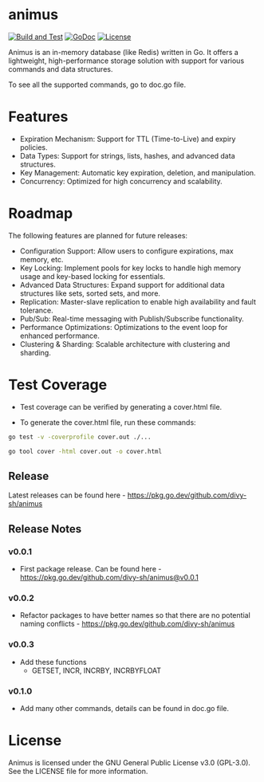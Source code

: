 # animus
[![Build and Test](https://github.com/divy-sh/animus/actions/workflows/go.yml/badge.svg)](https://github.com/divy-sh/animus/actions/workflows/go.yml)
[![GoDoc](http://img.shields.io/badge/go-documentation-blue.svg?style=flat-square)](https://godoc.org/github.com/divy-sh/animus)
[![License](https://img.shields.io/badge/License-GNU30GPL-blue?style=flat-square)](https://raw.githubusercontent.com/divy-sh/animus/master/LICENSE)

Animus is an in-memory database (like Redis) written in Go. It offers a lightweight, high-performance storage solution with support for various commands and data structures.

To see all the supported commands, go to doc.go file.

# Features

- Expiration Mechanism: Support for TTL (Time-to-Live) and expiry policies.
- Data Types: Support for strings, lists, hashes, and advanced data structures.
- Key Management: Automatic key expiration, deletion, and manipulation.
- Concurrency: Optimized for high concurrency and scalability.

# Roadmap

The following features are planned for future releases:

- Configuration Support: Allow users to configure expirations, max memory, etc.
- Key Locking: Implement pools for key locks to handle high memory usage and key-based locking for essentials.
- Advanced Data Structures: Expand support for additional data structures like sets, sorted sets, and more.
- Replication: Master-slave replication to enable high availability and fault tolerance.
- Pub/Sub: Real-time messaging with Publish/Subscribe functionality.
- Performance Optimizations: Optimizations to the event loop for enhanced performance.
- Clustering & Sharding: Scalable architecture with clustering and sharding.


# Test Coverage
- Test coverage can be verified by generating a cover.html file.

- To generate the cover.html file, run these commands:
```bash
go test -v -coverprofile cover.out ./...
```
```bash
go tool cover -html cover.out -o cover.html
```

## Release

Latest releases can be found here - https://pkg.go.dev/github.com/divy-sh/animus

## Release Notes

### v0.0.1

- First package release. Can be found here - https://pkg.go.dev/github.com/divy-sh/animus@v0.0.1

### v0.0.2

- Refactor packages to have better names so that there are no potential naming conflicts - https://pkg.go.dev/github.com/divy-sh/animus

### v0.0.3

- Add these functions
    - GETSET, INCR, INCRBY, INCRBYFLOAT

### v0.1.0

- Add many other commands, details can be found in doc.go file.

# License

Animus is licensed under the GNU General Public License v3.0 (GPL-3.0). See the LICENSE file for more information.